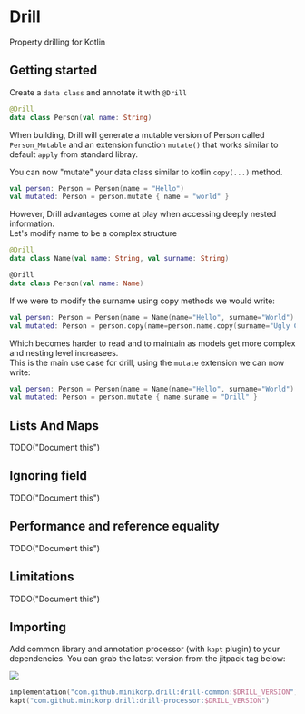 # Drill
Property drilling for Kotlin

## Getting started

Create a `data class` and annotate it with `@Drill`

```kotlin
@Drill
data class Person(val name: String)
```

When building, Drill will generate a mutable version of Person called `Person_Mutable` and an
extension function `mutate()` that works similar to default `apply` from standard libray.

You can now "mutate" your data class similar to kotlin `copy(...)` method.

```kotlin
val person: Person = Person(name = "Hello")
val mutated: Person = person.mutate { name = "world" }
```

However, Drill advantages come at play when accessing deeply nested information.  
Let's modify name to be a complex structure

```kotlin
@Drill
data class Name(val name: String, val surname: String)

@Drill
data class Person(val name: Name)
```

If we were to modify the surname using copy methods we would write:

```kotlin
val person: Person = Person(name = Name(name="Hello", surname="World")
val mutated: Person = person.copy(name=person.name.copy(surname="Ugly Copy"))
```

Which becomes harder to read and to maintain as models get more complex and nesting level increasees.  
This is the main use case for drill, using the `mutate` extension we can now write:


```kotlin
val person: Person = Person(name = Name(name="Hello", surname="World")
val mutated: Person = person.mutate { name.surame = "Drill" }
```

## Lists And Maps

TODO("Document this")

## Ignoring field

TODO("Document this")

## Performance and reference equality

TODO("Document this")

## Limitations

TODO("Document this")

## Importing

Add common library and annotation processor (with `kapt` plugin) to your dependencies. 
You can grab the latest version from the jitpack tag below:

[![](https://jitpack.io/v/minikorp/drill.svg)](https://jitpack.io/#minikorp/drill)

```kotlin
implementation("com.github.minikorp.drill:drill-common:$DRILL_VERSION")
kapt("com.github.minikorp.drill:drill-processor:$DRILL_VERSION")
```

